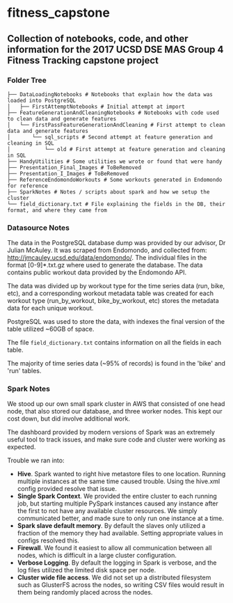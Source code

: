 # fitness_capstone

## Collection of notebooks, code, and other information for the 2017 UCSD DSE MAS Group 4 Fitness Tracking capstone project

### Folder Tree

```
├── DataLoadingNotebooks # Notebooks that explain how the data was loaded into PostgreSQL
│   ├── FirstAttemptNotebooks # Initial attempt at import
├── FeatureGenerationAndCleaningNotebooks # Notebooks with code used to clean data and generate features
│   └── FirstPassFeatureGenerationAndCleaning # First attempt to clean data and generate features
│       └── sql_scripts # Second attempt at feature generation and cleaning in SQL
│           └── old # First attempt at feature generation and cleaning in SQL
├── HandyUtilities # Some utilities we wrote or found that were handy
├── Presentation_Final_Images # ToBeRemoved
├── Presentation_I_Images # ToBeRemoved
├── ReferenceEndomondoWorkouts # Some workouts generated in Endomondo for reference
├── SparkNotes # Notes / scripts about spark and how we setup the cluster
└── field_dictionary.txt # File explaining the fields in the DB, their format, and where they came from
```

### Datasource Notes

The data in the PostgreSQL database dump was provided by our advisor, Dr Julian McAuley. It was scraped from Endomondo, and collected from: http://jmcauley.ucsd.edu/data/endomondo/. The individual files in the format [0-9]\*.txt.gz where used to generate the database. The data contains public workout data provided by the Endomondo API.

The data was divided up by workout type for the time series data (run, bike, etc), and a corresponding workout metadata table was created for each workout type (run_by_workout, bike_by_workout, etc) stores the metadata data for each unique workout.

PostgreSQL was used to store the data, with indexes the final version of the table utilized ~60GB of space.

The file `field_dictionary.txt` contains information on all the fields in each table.

The majority of time series data (~95% of records) is found in the 'bike' and 'run' tables.


### Spark Notes

We stood up our own small spark cluster in AWS that consisted of one head node, that also stored our database, and three worker nodes. This kept our cost down, but did involve additional work.

The dashboard provided by modern versions of Spark was an extremely useful tool to track issues, and make sure code and cluster were working as expected.

Trouble we ran into:
- **Hive**. Spark wanted to right hive metastore files to one location. Running multiple instances at the same time caused trouble. Using the hive.xml config provided resolve that issue.
- **Single Spark Context**. We provided the entire cluster to each running job, but starting multiple PySpark instances caused any instance after the first to not have any available cluster resources. We simply communicated better, and made sure to only run one instance at a time.
- **Spark slave default memory**. By default the slaves only utilized a fraction of the memory they had available. Setting appropriate values in configs resolved this.
- **Firewall**. We found it easiest to allow all communication between all nodes, which is difficult in a large cluster configuration.
- **Verbose Logging**. By default the logging in Spark is verbose, and the log files utilized the limited disk space per node.
- **Cluster wide file access**. We did not set up a distributed filesystem such as GlusterFS across the nodes, so writing CSV files would result in them being randomly placed across the nodes.
